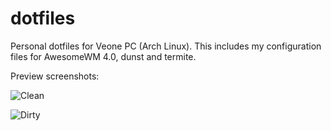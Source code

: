 # dotfiles
Personal dotfiles for Veone PC (Arch Linux). This includes my configuration files for AwesomeWM 4.0, dunst and termite.

Preview screenshots:

![Clean](https://raw.githubusercontent.com/Relsre/dotfiles/Veone-base16-harmonic-dark/screenshots/clean.png)

![Dirty](https://raw.githubusercontent.com/Relsre/dotfiles/Veone-base16-harmonic-dark/screenshots/dirty.png)
